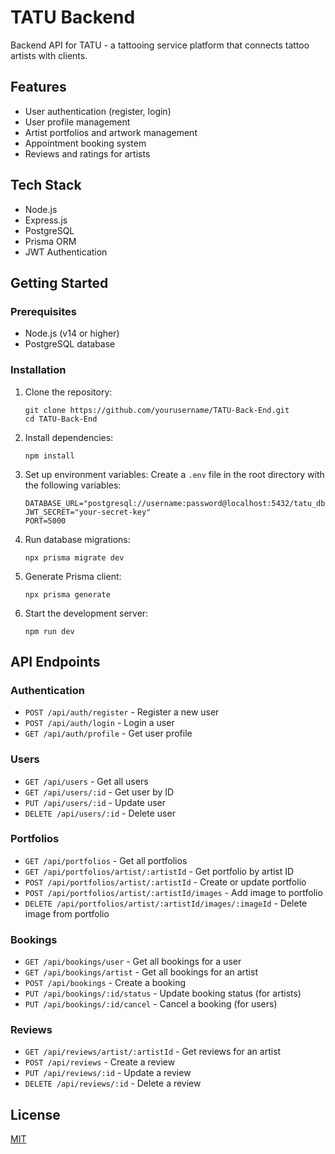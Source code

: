 # TATU Backend

Backend API for TATU - a tattooing service platform that connects tattoo artists with clients.

## Features

- User authentication (register, login)
- User profile management
- Artist portfolios and artwork management
- Appointment booking system
- Reviews and ratings for artists

## Tech Stack

- Node.js
- Express.js
- PostgreSQL
- Prisma ORM
- JWT Authentication

## Getting Started

### Prerequisites

- Node.js (v14 or higher)
- PostgreSQL database

### Installation

1. Clone the repository:
   ```
   git clone https://github.com/yourusername/TATU-Back-End.git
   cd TATU-Back-End
   ```

2. Install dependencies:
   ```
   npm install
   ```

3. Set up environment variables:
   Create a `.env` file in the root directory with the following variables:
   ```
   DATABASE_URL="postgresql://username:password@localhost:5432/tatu_db"
   JWT_SECRET="your-secret-key"
   PORT=5000
   ```
   
4. Run database migrations:
   ```
   npx prisma migrate dev
   ```

5. Generate Prisma client:
   ```
   npx prisma generate
   ```

6. Start the development server:
   ```
   npm run dev
   ```

## API Endpoints

### Authentication
- `POST /api/auth/register` - Register a new user
- `POST /api/auth/login` - Login a user
- `GET /api/auth/profile` - Get user profile

### Users
- `GET /api/users` - Get all users
- `GET /api/users/:id` - Get user by ID
- `PUT /api/users/:id` - Update user
- `DELETE /api/users/:id` - Delete user

### Portfolios
- `GET /api/portfolios` - Get all portfolios
- `GET /api/portfolios/artist/:artistId` - Get portfolio by artist ID
- `POST /api/portfolios/artist/:artistId` - Create or update portfolio
- `POST /api/portfolios/artist/:artistId/images` - Add image to portfolio
- `DELETE /api/portfolios/artist/:artistId/images/:imageId` - Delete image from portfolio

### Bookings
- `GET /api/bookings/user` - Get all bookings for a user
- `GET /api/bookings/artist` - Get all bookings for an artist
- `POST /api/bookings` - Create a booking
- `PUT /api/bookings/:id/status` - Update booking status (for artists)
- `PUT /api/bookings/:id/cancel` - Cancel a booking (for users)

### Reviews
- `GET /api/reviews/artist/:artistId` - Get reviews for an artist
- `POST /api/reviews` - Create a review
- `PUT /api/reviews/:id` - Update a review
- `DELETE /api/reviews/:id` - Delete a review

## License

[MIT](LICENSE)